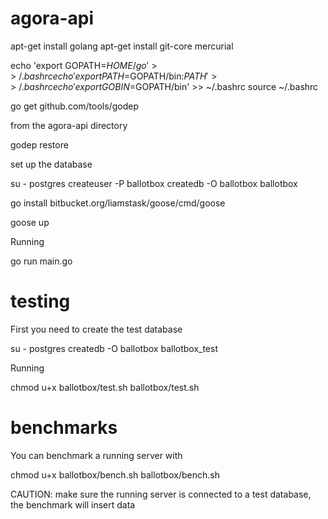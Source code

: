 agora-api
=========

  apt-get install golang
  apt-get install git-core mercurial

  echo 'export GOPATH=$HOME/go' >> ~/.bashrc
  echo 'export PATH=$GOPATH/bin:$PATH' >> ~/.bashrc
  echo 'export GOBIN=$GOPATH/bin' >> ~/.bashrc
  source ~/.bashrc

  go get github.com/tools/godep

from the agora-api directory

  godep restore

set up the database

  su - postgres
  createuser -P ballotbox
  createdb -O ballotbox ballotbox

  go install bitbucket.org/liamstask/goose/cmd/goose

  goose up

Running

  go run main.go

testing
=========
First you need to create the test database

  su - postgres
  createdb -O ballotbox ballotbox_test

Running

  chmod u+x ballotbox/test.sh
  ballotbox/test.sh

benchmarks
=========
You can benchmark a running server with

  chmod u+x ballotbox/bench.sh
  ballotbox/bench.sh

CAUTION: make sure the running server is connected to a test database, the benchmark will insert data